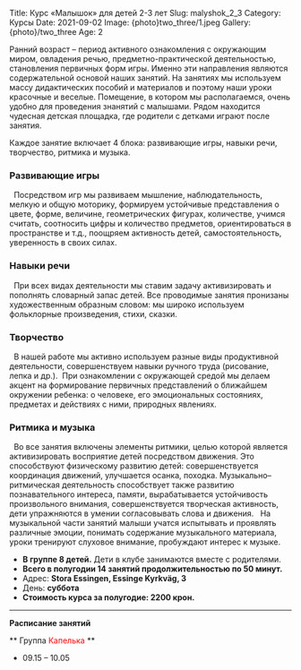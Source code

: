 Title: Курс «Малышок» для детей 2-3 лет
Slug: malyshok_2_3
Category: Курсы
Date: 2021-09-02
Image: {photo}two_three/1.jpeg
Gallery: {photo}/two_three
Age: 2

Ранний возраст – период активного ознакомления с окружающим миром, овладения речью, предметно-практической деятельностью, становления первичных форм игры. Именно эти направления являются содержательной основой наших занятий. На занятиях мы используем массу дидактических пособий и материалов и поэтому наши уроки красочные и веселые. Помещение, в котором мы располагаемся, очень удобно для проведения знанятий с малышами. Рядом находится чудесная детская площадка, где родители с детками играют после занятия.

Каждое занятие включает 4 блока: развивающие игры, навыки речи, творчество, ритмика и музыка.
  
### Развивающие игры
 
Посредством игр мы развиваем мышление, наблюдательность, мелкую и общую моторику, формируем устойчивые представления о цвете, форме, величине, геометрических фигурах, количестве, учимся считать, соотносить цифры и количество предметов, ориентироваться в пространстве и т.д., поощряем активность детей, самостоятельность, уверенность в своих силах.
 
### Навыки речи
 
При всех видах деятельности мы ставим задачу активизировать и пополнять словарный запас детей. Все проводимые занятия пронизаны художественным образным словом: мы широко используем фольклорные произведения, стихи, сказки. 
 
### Творчество
 
В нашей работе мы активно используем разные виды продуктивной деятельности, совершенствуем навыки ручного труда (рисование, лепка и др.).  При ознакомлении с окружающей средой мы делаем акцент на формирование первичных представлений о ближайшем окружении ребенка: о человеке, его эмоциональных состояниях, предметах и действиях с ними, природных явлениях.   

### Ритмика и музыка
 
Во все занятия включены элементы ритмики, целью которой является активизировать восприятие детей посредством движения. Это способствуют физическому развитию детей: совершенствуется координация движений, улучшается осанка, походка.  Музыкально–ритмическая деятельность способствует также развитию познавательного интереса, памяти, вырабатывается устойчивость произвольного внимания, совершенствуется творческая активность, дети упражняются в умении согласовывать слова и движения.
 
На музыкальной части занятий малыши учатся испытывать и проявлять различные эмоции, понимать содержание музыкального материала, уроки тренируют слуховое внимание, пробуждают интерес к музыке. 
 

* <strong>В группе 8 детей.</strong> Дети в клубе занимаются вместе с родителями.
* <strong>Всего в полугодии 14 занятий продолжительностью по 50 минут.</strong>
* Адрес: <strong>Stora Essingen, Essinge Kyrkväg, 3</strong>
* День: <strong>суббота</strong>
* <strong>Стоимость курса за полугодие: 2200 крон.</strong>

---
**Расписание занятий**

** Группа <span style="color:red">Капелька</span> **

* 09.15 – 10.05

